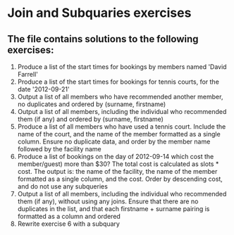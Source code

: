 # Join and Subquaries exercises

## The file contains solutions to the following exercises:
  1. Produce a list of the start times for bookings by members named 'David Farrell'
  2. Produce a list of the start times for bookings for tennis courts, for the date '2012-09-21'
  3. Output a list of all members who have recommended another member, no duplicates and ordered by (surname, firstname)
  4. Output a list of all members, including the individual who recommended them (if any) and ordered by (surname, firstname)
  5. Produce a list of all members who have used a tennis court. Include the name of the court, 
and the name of the member formatted as a single column. Ensure no duplicate data, and order by the member name followed by the facility name
  6. Produce a list of bookings on the day of 2012-09-14 which cost the member/guest) more than $30? The total cost is calculated as slots * cost. The output is:
the name of the facility, the name of the member formatted as a single column, and the cost. Order by descending cost, and do not use any subqueries
  7.  Output a list of all members, including the individual who recommended them (if any), without using any joins.
Ensure that there are no duplicates in the list, and that each firstname + surname pairing is formatted as a column and ordered
  8.  Rewrite exercise 6 with a subquary
  
